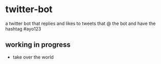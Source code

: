 # twitter-bot
a twitter bot that replies and likes to tweets that @ the bot and have the hashtag #ayo123

## working in progress
- take over the world
